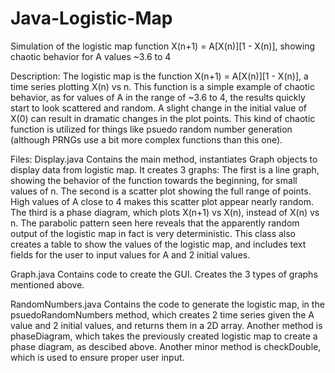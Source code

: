 # Java-Logistic-Map
Simulation of the logistic map function X(n+1) = A[X(n)][1 - X(n)], showing chaotic behavior for A values ~3.6 to 4

Description:
The logistic map is the function X(n+1) = A[X(n)][1 - X(n)], a time series plotting X(n) vs n. This function is a simple example of
chaotic behavior, as for values of A in the range of ~3.6 to 4, the results quickly start to look scattered and random. A slight change in
the initial value of X(0) can result in dramatic changes in the plot points. This kind of chaotic function is utilized for things like
psuedo random number generation (although PRNGs use a bit more complex functions than this one). 

Files:
Display.java
Contains the main method, instantiates Graph objects to display data from logistic map. It creates 3 graphs:
The first is a line graph, showing the behavior of the function towards the beginning, for small values of n.
The second is a scatter plot showing the full range of points. High values of A close to 4 makes this scatter plot appear nearly random.
The third is a phase diagram, which plots X(n+1) vs X(n), instead of X(n) vs n. The parabolic pattern seen here reveals that the
apparently random output of the logistic map in fact is very deterministic.
This class also creates a table to show the values of the logistic map, and includes text fields for the user to input values for A
and 2 initial values.

Graph.java
Contains code to create the GUI. Creates the 3 types of graphs mentioned above.

RandomNumbers.java
Contains the code to generate the logistic map, in the psuedoRandomNumbers method, which creates 2 time series given the A value
and 2 initial values, and returns them in a 2D array. Another method is phaseDiagram, which takes the previously created logistic map
to create a phase diagram, as descibed above. Another minor method is checkDouble, which is used to ensure proper user input.
